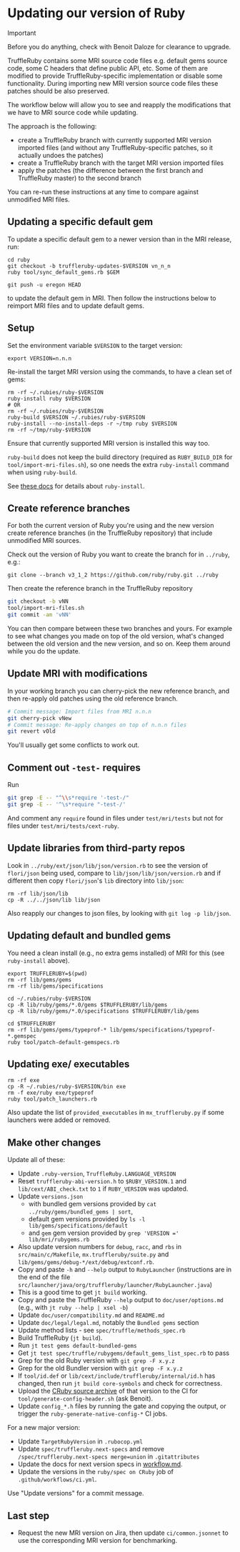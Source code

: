 # Updating our version of Ruby

> [!IMPORTANT]
> Before you do anything, check with Benoit Daloze for clearance to upgrade.

TruffleRuby contains some MRI source code files e.g. default gems source code,
some C headers that define public API, etc. Some of them are modified to provide
TruffleRuby-specific implementation or disable some functionality. During
importing new MRI version source code files these patches should be also preserved.

The workflow below will allow you to see and reapply the modifications that we
have to MRI source code while updating.

The approach is the following:
- create a TruffleRuby branch with currently supported MRI version imported files
  (and without any TruffleRuby-specific patches, so it actually undoes the patches)
- create a TruffleRuby branch with the target MRI version imported files
- apply the patches (the difference between the first branch and TruffleRuby master)
  to the second branch

You can re-run these instructions at any time to compare against unmodified
MRI files.

## Updating a specific default gem

To update a specific default gem to a newer version than in the MRI release, run:
```
cd ruby
git checkout -b truffleruby-updates-$VERSION vn_n_n
ruby tool/sync_default_gems.rb $GEM

git push -u eregon HEAD
```
to update the default gem in MRI.
Then follow the instructions below to reimport MRI files and to update default gems.

## Setup

Set the environment variable `$VERSION` to the target version:
```
export VERSION=n.n.n
```

Re-install the target MRI version using the commands, to have a clean set of gems:
```
rm -rf ~/.rubies/ruby-$VERSION
ruby-install ruby $VERSION
# OR
rm -rf ~/.rubies/ruby-$VERSION
ruby-build $VERSION ~/.rubies/ruby-$VERSION
ruby-install --no-install-deps -r ~/tmp ruby $VERSION
rm -rf ~/tmp/ruby-$VERSION
```

Ensure that currently supported MRI version is installed this way too.

`ruby-build` does not keep the build directory
(required as `RUBY_BUILD_DIR` for `tool/import-mri-files.sh`),
so one needs the extra `ruby-install` command when using `ruby-build`.

See [these docs](../../doc/user/ruby-managers.md#ruby-install-and-chruby) for details about `ruby-install`.

## Create reference branches

For both the current version of Ruby you're using and the new version create
reference branches (in the TruffleRuby repository) that include unmodified MRI sources.

Check out the version of Ruby you want to create the branch for in `../ruby`, e.g.:

```
git clone --branch v3_1_2 https://github.com/ruby/ruby.git ../ruby
```

Then create the reference branch in the TruffleRuby repository

```bash
git checkout -b vNN
tool/import-mri-files.sh
git commit -am 'vNN'
```

You can then compare between these two branches and yours. For example to see
what changes you made on top of the old version, what's changed between the
old version and the new version, and so on. Keep them around while you do the
update.

## Update MRI with modifications

In your working branch you can cherry-pick the new reference branch,
and then re-apply old patches using the old reference branch.

```bash
# Commit message: Import files from MRI n.n.n
git cherry-pick vNew
# Commit message: Re-apply changes on top of n.n.n files
git revert vOld
```

You'll usually get some conflicts to work out.

## Comment out `-test-` requires

Run

```bash
git grep -E -- "^\\s*require '-test-/"
git grep -E -- '^\s*require "-test-/'
```

And comment any `require` found in files under `test/mri/tests`
but not for files under `test/mri/tests/cext-ruby`.

## Update libraries from third-party repos

Look in `../ruby/ext/json/lib/json/version.rb` to see the version of `flori/json` being used,
compare to `lib/json/lib/json/version.rb` and if different then
copy `flori/json`'s `lib` directory into `lib/json`:
```
rm -rf lib/json/lib
cp -R ../../json/lib lib/json
```

Also reapply our changes to json files, by looking with `git log -p lib/json`.

## Updating default and bundled gems

You need a clean install (e.g., no extra gems installed) of MRI for this
(see `ruby-install` above).

```
export TRUFFLERUBY=$(pwd)
rm -rf lib/gems/gems
rm -rf lib/gems/specifications

cd ~/.rubies/ruby-$VERSION
cp -R lib/ruby/gems/*.0/gems $TRUFFLERUBY/lib/gems
cp -R lib/ruby/gems/*.0/specifications $TRUFFLERUBY/lib/gems

cd $TRUFFLERUBY
rm -rf lib/gems/gems/typeprof-* lib/gems/specifications/typeprof-*.gemspec
ruby tool/patch-default-gemspecs.rb
```

## Updating exe/ executables

```
rm -rf exe
cp -R ~/.rubies/ruby-$VERSION/bin exe
rm -f exe/ruby exe/typeprof
ruby tool/patch_launchers.rb
```

Also update the list of `provided_executables` in `mx_truffleruby.py` if some launchers were added or removed.

## Make other changes

Update all of these:

* Update `.ruby-version`, `TruffleRuby.LANGUAGE_VERSION`
* Reset `truffleruby-abi-version.h` to `$RUBY_VERSION.1` and `lib/cext/ABI_check.txt` to `1` if `RUBY_VERSION` was updated.
* Update `versions.json`
  * with bundled gem versions provided by `cat ../ruby/gems/bundled_gems | sort`,
  * default gem versions provided by `ls -l lib/gems/specifications/default`
  * and `gem` gem version provided by `grep 'VERSION =' lib/mri/rubygems.rb`
* Also update version numbers for `debug`, `racc`, and `rbs` in `src/main/c/Makefile`, `mx.truffleruby/suite.py` and `lib/gems/gems/debug-*/ext/debug/extconf.rb`.
* Copy and paste `-h` and `--help` output to `RubyLauncher` (instructions are in the end of the file `src/launcher/java/org/truffleruby/launcher/RubyLauncher.java`)
* This is a good time to get `jt build` working.
* Copy and paste the TruffleRuby `--help` output to `doc/user/options.md` (e.g., with `jt ruby --help | xsel -b`)
* Update `doc/user/compatibility.md` and `README.md`
* Update `doc/legal/legal.md`, notably the `Bundled gems` section
* Update method lists - see `spec/truffle/methods_spec.rb`
* Build TruffleRuby (`jt build`).
* Run `jt test gems default-bundled-gems`
* Get `jt test spec/truffle/rubygems/default_gems_list_spec.rb` to pass
* Grep for the old Ruby version with `git grep -F x.y.z`
* Grep for the old Bundler version with `git grep -F x.y.z`
* If `tool/id.def` or `lib/cext/include/truffleruby/internal/id.h` has changed, then run `jt build core-symbols` and check for correctness.
* Upload the [CRuby source archive](https://www.ruby-lang.org/en/downloads/) of that version to the CI for `tool/generate-config-header.sh` (ask Benoit).
* Update `config_*.h` files by running the gate and copying the output, or trigger the `ruby-generate-native-config-*` CI jobs.

For a new major version:
* Update `TargetRubyVersion` in `.rubocop.yml`
* Update `spec/truffleruby.next-specs` and remove `/spec/truffleruby.next-specs merge=union` in `.gitattributes`
* Update the docs for next version specs in [workflow.md](workflow.md).
* Update the versions in the `ruby/spec on CRuby` job of `.github/workflows/ci.yml`.

Use "Update versions" for a commit message.

## Last step

* Request the new MRI version on Jira, then update `ci/common.jsonnet` to use the corresponding MRI version for benchmarking.
